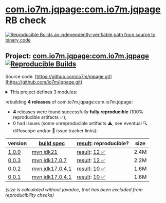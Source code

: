 [com.io7m.jqpage:com.io7m.jqpage](https://central.sonatype.com/artifact/com.io7m.jqpage/com.io7m.jqpage/versions) RB check
=======

[![Reproducible Builds](https://reproducible-builds.org/images/logos/rb.svg) an independently-verifiable path from source to binary code](https://reproducible-builds.org/)

## Project: [com.io7m.jqpage:com.io7m.jqpage](https://central.sonatype.com/artifact/com.io7m.jqpage/com.io7m.jqpage/versions) [![Reproducible Builds](https://img.shields.io/endpoint?url=https://raw.githubusercontent.com/jvm-repo-rebuild/reproducible-central/master/content/com/io7m/jqpage/badge.json)](https://github.com/jvm-repo-rebuild/reproducible-central/blob/master/content/com/io7m/jqpage/README.md)

Source code: [https://github.com/io7m/jqpage.git](https://github.com/io7m/jqpage.git)

<details><summary>This project defines 3 modules:</summary>

* [com.io7m.jqpage:com.io7m.jqpage](https://central.sonatype.com/artifact/com.io7m.jqpage/com.io7m.jqpage/overview)
* [com.io7m.jqpage:com.io7m.jqpage.core](https://central.sonatype.com/artifact/com.io7m.jqpage/com.io7m.jqpage.core/overview)
* [com.io7m.jqpage:com.io7m.jqpage.tests](https://central.sonatype.com/artifact/com.io7m.jqpage/com.io7m.jqpage.tests/overview)
</details>

rebuilding **4 releases** of com.io7m.jqpage:com.io7m.jqpage:
- **4** releases were found successfully **fully reproducible** (100% reproducible artifacts :white_check_mark:),
- 0 had issues (some unreproducible artifacts :warning:, see eventual :mag: diffoscope and/or :memo: issue tracker links):

| version | [build spec](/BUILDSPEC.md) | [result](https://reproducible-builds.org/docs/jvm/): reproducible? | size |
| -- | --------- | ------ | -- |
| [1.0.0](https://central.sonatype.com/artifact/com.io7m.jqpage/com.io7m.jqpage/1.0.0/pom) | [mvn jdk21](com.io7m.jqpage-1.0.0.buildspec) | [result](com.io7m.jqpage-1.0.0.buildinfo): [12 :white_check_mark: ](com.io7m.jqpage-1.0.0.buildcompare) | 2.4M |
| [0.0.3](https://central.sonatype.com/artifact/com.io7m.jqpage/com.io7m.jqpage/0.0.3/pom) | [mvn jdk17.0.7](com.io7m.jqpage-0.0.3.buildspec) | [result](com.io7m.jqpage-0.0.3.buildinfo): [12 :white_check_mark: ](com.io7m.jqpage-0.0.3.buildcompare) | 2.2M |
| [0.0.2](https://central.sonatype.com/artifact/com.io7m.jqpage/com.io7m.jqpage/0.0.2/pom) | [mvn jdk17.0.4.1](com.io7m.jqpage-0.0.2.buildspec) | [result](com.io7m.jqpage-0.0.2.buildinfo): [10 :white_check_mark: ](com.io7m.jqpage-0.0.2.buildcompare) | 1.6M |
| [0.0.1](https://central.sonatype.com/artifact/com.io7m.jqpage/com.io7m.jqpage/0.0.1/pom) | [mvn jdk17.0.4.1](com.io7m.jqpage-0.0.1.buildspec) | [result](com.io7m.jqpage-0.0.1.buildinfo): [10 :white_check_mark: ](com.io7m.jqpage-0.0.1.buildcompare) | 1.6M |

<i>(size is calculated without javadoc, that has been excluded from reproducibility checks)</i>
